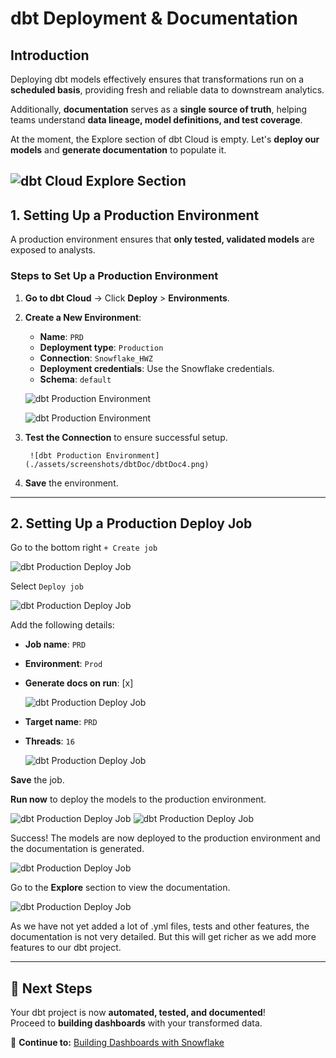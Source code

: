 # dbt Deployment & Documentation

## Introduction

Deploying dbt models effectively ensures that transformations run on a **scheduled basis**, providing fresh and reliable data to downstream analytics.

Additionally, **documentation** serves as a **single source of truth**, helping teams understand **data lineage, model definitions, and test coverage**.

At the moment, the Explore section of dbt Cloud is empty. Let's **deploy our models** and **generate documentation** to populate it.

![dbt Cloud Explore Section](./assets/screenshots/dbtDoc/dbtDoc1.png) 
---

## 1. Setting Up a Production Environment

A production environment ensures that **only tested, validated models** are exposed to analysts.

### **Steps to Set Up a Production Environment**
1. **Go to dbt Cloud** → Click **Deploy** > **Environments**.
2. **Create a New Environment**:
   - **Name**: `PRD`
   - **Deployment type**: `Production`
   - **Connection**: `Snowflake_HWZ`
   - **Deployment credentials**: Use the Snowflake credentials.
   - **Schema**: `default`

    ![dbt Production Environment](./assets/screenshots/dbtDoc/dbtDoc2.png)

    ![dbt Production Environment](./assets/screenshots/dbtDoc/dbtDoc3.png)

3. **Test the Connection** to ensure successful setup.

        ![dbt Production Environment](./assets/screenshots/dbtDoc/dbtDoc4.png)

4. **Save** the environment.

---

## 2. Setting Up a Production Deploy Job

Go to the bottom right `+ Create job`

![dbt Production Deploy Job](./assets/screenshots/dbtDoc/dbtDoc5.png)

Select `Deploy job`

![dbt Production Deploy Job](./assets/screenshots/dbtDoc/dbtDoc6.png)

Add the following details:

- **Job name**: `PRD`
- **Environment**: `Prod`
- **Generate docs on run**: [x]

    ![dbt Production Deploy Job](./assets/screenshots/dbtDoc/dbtDoc7.png)

- **Target name**: `PRD`
- **Threads**: `16`

    ![dbt Production Deploy Job](./assets/screenshots/dbtDoc/dbtDoc8.png)



**Save** the job.

**Run now** to deploy the models to the production environment.

![dbt Production Deploy Job](./assets/screenshots/dbtDoc/dbtDoc9.png)
![dbt Production Deploy Job](./assets/screenshots/dbtDoc/dbtDoc10.png)

Success! The models are now deployed to the production environment and the documentation is generated.

![dbt Production Deploy Job](./assets/screenshots/dbtDoc/dbtDoc11.png)

Go to the **Explore** section to view the documentation.

![dbt Production Deploy Job](./assets/screenshots/dbtDoc/dbtDoc12.png)

As we have not yet added a lot of .yml files, tests and other features, the documentation is not very detailed. But this will get richer as we add more features to our dbt project.

---

## 🎉 Next Steps

Your dbt project is now **automated, tested, and documented**!  
Proceed to **building dashboards** with your transformed data.

🔗 **Continue to:** [Building Dashboards with Snowflake](data-visualization.md)